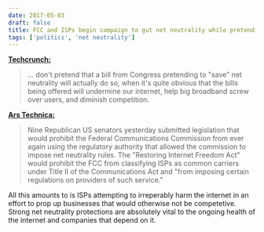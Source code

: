```yaml
---
date: 2017-05-03
draft: false
title: FCC and ISPs begin campaign to gut net neutrality while pretending to protect it
tags: ['politics', 'net neutrality']
---
```


**[Techcrunch:](https://www.techdirt.com/blog/netneutrality/articles/20170502/17212137292/dont-get-fooled-plan-is-to-kill-net-neutrality-while-pretending-being-protected.shtml)**

> ... don't pretend that a bill from Congress pretending to "save" net neutrality will actually do so, when it's quite obvious that the bills being offered will undermine our internet, help big broadband screw over users, and diminish competition.<!-- excerpt -->

**[Ars Technica:](https://arstechnica.com/tech-policy/2017/05/gops-internet-freedom-act-permanently-guts-net-neutrality-authority/)**

> Nine Republican US senators yesterday submitted legislation that would prohibit the Federal Communications Commission from ever again using the regulatory authority that allowed the commission to impose net neutrality rules. The "Restoring Internet Freedom Act" would prohibit the FCC from classifying ISPs as common carriers under Title II of the Communications Act and "from imposing certain regulations on providers of such service."

All this amounts to is ISPs attempting to irreperably harm the internet in an effort to prop up businesses that would otherwise not be competetive. Strong net neutrality protections are absolutely vital to the ongoing health of the internet and companies that depend on it.
